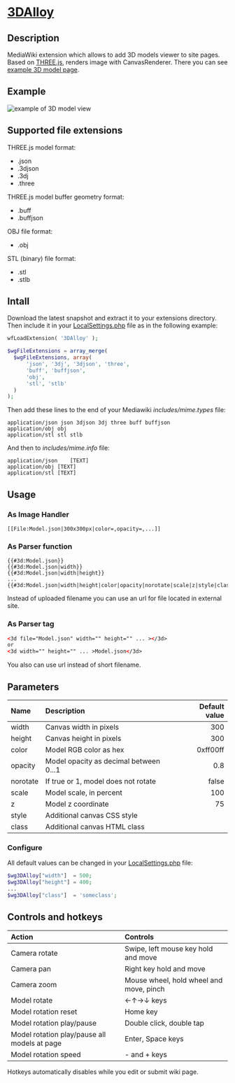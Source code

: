 # [3DAlloy](https://www.mediawiki.org/wiki/Extension:3DAlloy)
## Description
MediaWiki extension which allows to add 3D models viewer to site pages. Based on [THREE.js](https://github.com/mrdoob/three.js/), renders image with CanvasRenderer.
There you can see [example 3D model page](https://en.crystalls.info/Template:Icosahedron).

## Example
![example of 3D model view](https://upload.wikimedia.org/wikipedia/mediawiki/f/f7/3DAlloy.png "3D model example")

## Supported file extensions
THREE.js model format:
* .json
* .3djson
* .3dj
* .three

THREE.js model buffer geometry format:
* .buff
* .buffjson

OBJ file format:
* .obj

STL (binary) file format:
* .stl
* .stlb

## Intall
Download the latest snapshot and extract it to your extensions directory. Then include it in your [LocalSettings.php](https://www.mediawiki.org/wiki/Manual:LocalSettings.php) file as in the following example:
```php
wfLoadExtension( '3DAlloy' );

$wgFileExtensions = array_merge(
  $wgFileExtensions, array(
      'json', '3dj', '3djson', 'three',
      'buff', 'buffjson',
      'obj',
      'stl', 'stlb'
  )
);

```

Then add these lines to the end of your Mediawiki _includes/mime.types_ file:
```
application/json json 3djson 3dj three buff buffjson
application/obj obj
application/stl stl stlb
```

And then to _includes/mime.info_ file:
```
application/json	[TEXT]
application/obj [TEXT]
application/stl [TEXT]
```

## Usage
### As Image Handler
```wiki
[[File:Model.json|300x300px|color=,opacity=,...]]
```

### As Parser function
```wiki
{{#3d:Model.json}}
{{#3d:Model.json|width}}
{{#3d:Model.json|width|height}}
...
{{#3d:Model.json|width|height|color|opacity|norotate|scale|z|style|class}}
```
Instead of uploaded filename you can use an url for file located in external site.

### As Parser tag
```html
<3d file="Model.json" width="" height="" ... ></3d>
or
<3d width="" height="" ... >Model.json</3d>
```
You also can use url instead of short filename.

## Parameters
|Name     |Description                            |Default value|
|:--------|:--------------------------------------|------------:|
|width    |Canvas width in pixels                 |300          |
|height   |Canvas height in pixels                |300          |
|color    |Model RGB color as hex                 |0xff00ff     |
|opacity  |Model opacity as decimal between 0...1 |0.8          |
|norotate |If true or 1, model does not rotate    |false        |
|scale    |Model scale, in percent                |100          |
|z        |Model z coordinate                     |75           |
|style    |Additional canvas CSS style            |             |
|class    |Additional canvas HTML class           |             |

### Configure
All default values can be changed in your [LocalSettings.php](https://www.mediawiki.org/wiki/Manual:LocalSettings.php) file:
```php
$wg3DAlloy["width"]  = 500;
$wg3DAlloy["height"] = 400;
...
$wg3DAlloy["class"]  = 'someclass';
```

## Controls and hotkeys
|Action                                       |Controls                               |
|:--------------------------------------------|:--------------------------------------|
|Camera rotate                                |Swipe, left mouse key hold and move    |
|Camera pan                                   |Right key hold and move                |
|Camera zoom                                  |Mouse wheel, hold wheel and move, pinch|
|Model rotate                                 |←↑→↓ keys                              |
|Model rotation reset                         |Home key                               |
|Model rotation play/pause                    |Double click, double tap               |
|Model rotation play/pause all models at page |Enter, Space keys                      |
|Model rotation speed                         |- and + keys                           |
Hotkeys automatically disables while you edit or submit wiki page.
